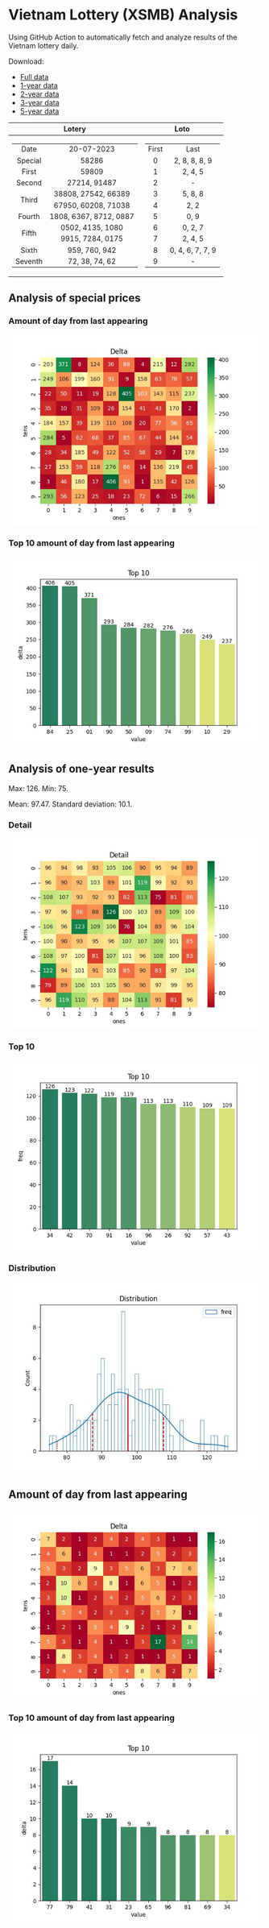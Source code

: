 # Vietnam Lottery (XSMB) Analysis

Using GitHub Action to automatically fetch and analyze results of the Vietnam lottery daily.

Download:

* [Full data](https://raw.githubusercontent.com/khiemdoan/vietnam-lottery-xsmb-analysis/main/results/xsmb.csv)
* [1-year data](https://raw.githubusercontent.com/khiemdoan/vietnam-lottery-xsmb-analysis/main/results/xsmb_1_year.csv)
* [2-year data](https://raw.githubusercontent.com/khiemdoan/vietnam-lottery-xsmb-analysis/main/results/xsmb_2_year.csv)
* [3-year data](https://raw.githubusercontent.com/khiemdoan/vietnam-lottery-xsmb-analysis/main/results/xsmb_3_year.csv)
* [5-year data](https://raw.githubusercontent.com/khiemdoan/vietnam-lottery-xsmb-analysis/main/results/xsmb_5_year.csv)

| Lotery      | Loto |
| :-----------: | :-----------: |
| <table><tr><td>Date</td><td>20-07-2023</td></tr><tr><td>Special</td><td>58286</td></tr><tr><td>First</td><td>59809</td></tr><tr><td>Second</td><td>27214, 91487</td></tr><tr><td rowspan="2">Third</td><td>38808, 27542, 66389</td></tr><tr><td>67950, 60208, 71038</td></tr><tr><td>Fourth</td><td>1808, 6367, 8712, 0887</td></tr><tr><td rowspan="2">Fifth</td><td>0502, 4135, 1080</td></tr><tr><td>9915, 7284, 0175</td></tr><tr><td>Sixth</td><td>959, 760, 942</td></tr><tr><td>Seventh</td><td>72, 38, 74, 62</td></tr></table> | <table><tr><td>First</td><td>Last</td></tr><tr><td>0</td><td>2, 8, 8, 8, 9</td></tr><tr><td>1</td><td>2, 4, 5</td></tr><tr><td>2</td><td>-</td></tr><tr><td>3</td><td>5, 8, 8</td></tr><tr><td>4</td><td>2, 2</td></tr><tr><td>5</td><td>0, 9</td></tr><tr><td>6</td><td>0, 2, 7</td></tr><tr><td>7</td><td>2, 4, 5</td></tr><tr><td>8</td><td>0, 4, 6, 7, 7, 9</td></tr><tr><td>9</td><td>-</td></tr></table> |


<h2>Analysis of special prices</h2>

<h3>Amount of day from last appearing</h3>

![Delta](images/special_delta.jpg)

<h3>Top 10 amount of day from last appearing</h3>

![Delta top 10](images/special_delta_top_10.jpg)

<h2>Analysis of one-year results</h2>

Max: 126. Min: 75.

Mean: 97.47. Standard deviation: 10.1.

<h3>Detail</h3>

![Detail](images/heatmap.jpg)

<h3>Top 10</h3>

![Top 10](images/top-10.jpg)

<h3>Distribution</h3>

![Distribution](images/distribution.jpg)

<h2>Amount of day from last appearing</h2>

![Delta](images/delta.jpg)

<h3>Top 10 amount of day from last appearing</h3>

![Delta top 10](images/delta_top_10.jpg)